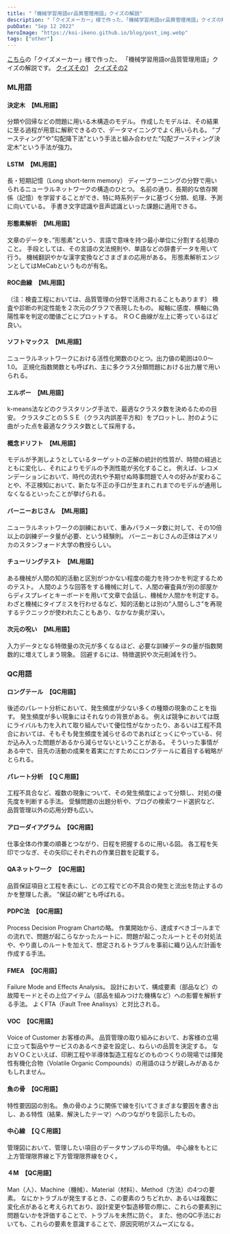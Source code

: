 ```yaml
---
title: "「機械学習用語or品質管理用語」クイズの解説"
description: "「クイズメーカー」様で作った、「機械学習用語or品質管理用語」クイズの解説です。"
pubDate: "Sep 12 2022"
heroImage: "https://koi-ikeno.github.io/blog/post_img.webp"
tags: ["other"]
---
```


<a href="https://quiz-maker.site/">こちら</a>の「クイズメーカー」様で作った、
「機械学習用語or品質管理用語」クイズの解説です。
<a href="https://quiz-maker.site/quiz/play/qESUiW20220408044340">クイズその1</a>　<a href="https://quiz-maker.site/quiz/play/UaFD9f20220408050132">クイズその2</a>
<h3>ML用語</h3>
<h4>決定木　【ML用語】</h4>
分類や回帰などの問題に用いる木構造のモデル。
作成したモデルは、その結果に至る過程が用意に解釈できるので、データマイニングでよく用いられる。
”ブースティング”や”勾配降下法”という手法と組み合わせた”勾配ブースティング決定木”という手法が強力。
<h4>LSTM　【ML用語】</h4>
長・短期記憶（Long short-term memory）
ディープラーニングの分野で用いられるニューラルネットワークの構造のひとつ。
名前の通り、長期的な依存関係（記憶）を学習することができ、特に時系列データに基づく分類、処理、予測に向いている。
手書き文字認識や音声認識といった課題に適用できる。
<h4>形態素解析　【ML用語】</h4>
文章のデータを、”形態素”という、言語で意味を持つ最小単位に分割する処理のこと。
手段としては、その言語の文法規則や、単語などの辞書データを用いて行う。
機械翻訳やかな漢字変換などさまざまの応用がある。
形態素解析エンジンとしてはMeCabというものが有名。
<h4>ROC曲線　【ML用語】</h4>
（注：検査工程においては、品質管理の分野で活用されることもあります）
検査や診断の判定性能を２次元のグラフで表現したもの。
縦軸に感度、横軸に偽陽性率を判定の閾値ごとにプロットする。
ＲＯＣ曲線が左上に寄っているほど良い。
<h4>ソフトマックス　【ML用語】</h4>
ニューラルネットワークにおける活性化関数のひとつ。出力値の範囲は0.0～1.0。
正規化指数関数とも呼ばれ、主に多クラス分類問題における出力層で用いられる。
<h4>エルボー　【ML用語】</h4>
k-means法などのクラスタリング手法で、最適なクラスタ数を決めるための目安。
クラスタごとのＳＳＥ（クラス内誤差平方和）をプロットし、肘のように曲がった点を最適なクラスタ数として採用する。
<h4>概念ドリフト　【ML用語】</h4>
モデルが予測しようとしているターゲットの正解の統計的性質が、時間の経過とともに変化し、それによりモデルの予測性能が劣化すること。
例えば、レコメンデーションにおいて、時代の流れや予期せぬ時事問題で人々の好みが変わることや、不正検知において、新たな不正の手口が生まれこれまでのモデルが通用しなくなるといったことが挙げられる。
<h4>バーニーおじさん　【ML用語】</h4>
ニューラルネットワークの訓練において、重みパラメータ数に対して、その10倍以上の訓練データ量が必要、という経験則。
バーニーおじさんの正体はアメリカのスタンフォード大学の教授らしい。
<h4>チューリングテスト　【ML用語】</h4>
ある機械が人間の知的活動と区別がつかない程度の能力を持つかを判定するためのテスト。
人間のような回答をする機械に対して、人間の審査員が別の部屋からディスプレイとキーボードを用いて文章で会話し、機械か人間かを判定する。
わざと機械にタイプミスを行わせるなど、知的活動とは別の”人間らしさ”を再現するテクニックが使われたこともあり、なかなか奥が深い。
<h4>次元の呪い　【ML用語】</h4>
入力データとなる特徴量の次元が多くなるほど、必要な訓練データの量が指数関数的に増えてしまう現象。
回避するには、特徴選択や次元削減を行う。

<h3>QC用語</h3>
<h4>ロングテール　【QC用語】</h4>
後述のパレート分析において、発生頻度が少ない多くの種類の現象のことを指す。
発生頻度が多い現象にはそれなりの背景がある。
例えば競争においては既にライバルも力を入れて取り組んでいて優位性がなかったり、あるいは工程不具合においては、そもそも発生頻度を減らせるのであればとっくにやっている、何か込み入った問題があるから減らせないということがある。
そういった事情がある中で、目先の活動の成果を着実にだすためにロングテールに着目する戦略がとられる。
<h4>パレート分析　【ＱＣ用語】</h4>
工程不具合など、複数の現象について、その発生頻度によって分類し、対処の優先度を判断する手法。
受験問題の出題分析や、ブログの検索ワード選択など、品質管理以外の応用分野も広い。
<h4>アローダイアグラム　【QC用語】</h4>
仕事全体の作業の順番とつながり、日程を把握するのに用いる図。
各工程を矢印でつなぎ、その矢印にそれぞれの作業日数を記載する。
<h4>QAネットワーク　【QC用語】</h4>
品質保証項目と工程を表にし、どの工程でどの不具合の発生と流出を防止するのかを整理した表。
”保証の網”とも呼ばれる。
<h4>PDPC法　【QC用語】</h4>
Process Decision Program Chartの略。
作業開始から、達成すべきゴールまでの流れで、問題が起こらなかったルートに、問題が起こったルートとその対処法や、やり直しのルートを加えて、想定されるトラブルを事前に織り込んだ計画を作成する手法。
<h4>FMEA　【QC用語】</h4>
Failure Mode and Effects Analysis。
設計において、構成要素（部品など）の故障モードとその上位アイテム（部品を組みつけた機構など）への影響を解析する手法。
よくFTA（Fault Tree Analisys）と対比される。
<h4>VOC　【QC用語】</h4>
Voice of Customer
お客様の声。
品質管理の取り組みにおいて、お客様の立場に立って製品やサービスのあるべき姿を設定し、ねらいの品質を決定する。
なおＶＯＣといえば、印刷工程や半導体製造工程などのものつくりの現場では揮発性有機化合物（Volatile Organic Compounds）の用語のほうが親しみがあるかもしれません。
<h4>魚の骨　【QC用語】</h4>
特性要因図の別名。
魚の骨のように関係で線を引いてさまざまな要因を書き出し、ある特性（結果、解決したテーマ）へのつながりを図示したもの。
<h4>中心線　【ＱＣ用語】</h4>
管理図において、管理したい項目のデータサンプルの平均値。
中心線をもとに上方管理限界線と下方管理限界線をひく。
<h4>４M　【QC用語】</h4>
Man（人）、Machine（機械）、Material（材料）、Method（方法）の4つの要素。
なにかトラブルが発生するとき、この要素のうちどれか、あるいは複数に変化点があると考えられており、設計変更や製造移管の際に、これらの要素別に問題ないかを評価することで、トラブルを未然に防ぐ。
また、他のQC手法においても、これらの要素を意識することで、原因究明がスムーズになる。
